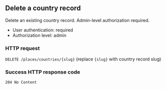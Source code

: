 ## Delete a country record

Delete an existing country record. Admin-level authorization required.

* User authentication: required
* Authorization level: admin

### HTTP request

`DELETE /places/countries/{slug}` (replace `{slug}` with country record slug)

### Success HTTP response code

`204 No Content`
